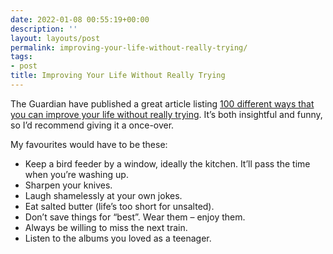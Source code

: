 ```yaml
---
date: 2022-01-08 00:55:19+00:00
description: ''
layout: layouts/post
permalink: improving-your-life-without-really-trying/
tags:
- post
title: Improving Your Life Without Really Trying
---
```


The Guardian have published a great article listing [100 different ways that you can improve your life without really trying](https://www.theguardian.com/lifeandstyle/2022/jan/01/marginal-gains-100-ways-to-improve-your-life-without-really-trying). It’s both insightful and funny, so I’d recommend giving it a once-over.

My favourites would have to be these:

* Keep a bird feeder by a window, ideally the kitchen. It’ll pass the time when you’re washing up.
* Sharpen your knives.
* Laugh shamelessly at your own jokes.
* Eat salted butter (life’s too short for unsalted).
* Don’t save things for “best”. Wear them – enjoy them.
* Always be willing to miss the next train.
* Listen to the albums you loved as a teenager.